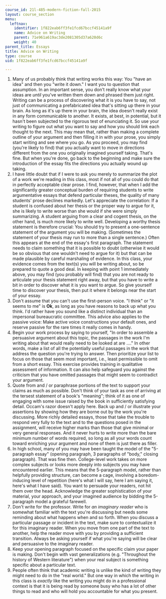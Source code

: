 ```yaml
---
course_id: 21l-485-modern-fiction-fall-2015
layout: course_section
menu:
  leftnav:
    identifier: 1f822eab6ff3fe1fcd67bccf45141a9f
    name: Advice on Writing
    parent: 71e961a619ac3de2081305d37a620d6c
    weight: 40
parent_title: Essays
title: Advice on Writing
type: course
uid: 1f822eab6ff3fe1fcd67bccf45141a9f

---
```


1.  Many of us probably think that writing works this way: You "have an idea" and then you "write it down." I want you to question that assumption. In an important sense, you don't really know what your ideas are _until_ you've written them down and phrased them just right. Writing can be a process of discovering what it is you have to say, not just of communicating a prefabricated idea that's sitting up there in your brain. As long as it's up there in your brain, the idea doesn't really exist in any form communicable to another. It exists, at best, in potential, but it hasn't been subjected to the rigorous test of enunciating it. So use your writing to figure out what you want to say and how you should link each thought to the next. This may mean that, rather than making a complete outline of your argument and then filling it in with your prose, you simply start writing and see where you go. As you proceed, you may find (you're likely to find) that you actually want to move in directions different from the one you originally imagined yourself taking. That's fine. But when you're done, go back to the beginning and make sure the introduction of the essay fits the directions you actually wound up taking.
2.  I have little doubt that if I were to ask you merely to summarize the plot of a work we're reading in this class, most if not all of you could do that in perfectly acceptable clear prose. I find, however, that when I add the significantly greater conceptual burden of requiring students to write argumentative essays that defend particular theses, the quality of many students' prose declines markedly. Let's appreciate the correlation: If a student is confused about her thesis or the proper way to argue for it, she is likely to write worse than she would if she were simply summarizing. A student arguing from a clear and cogent thesis, on the other hand, is much more likely to write well. Developing a worthy thesis statement is therefore crucial: You should try to present a one-sentence statement of the argument you will be making. (Sometimes the statement of your thesis may run to more than a single sentence.) Often this appears at the end of the essay's first paragraph. The statement needs to claim something that it is possible to doubt (otherwise it would be so obvious that one wouldn't need to argue for it) but that can be made plausible by careful marshaling of evidence. In this class, your evidence comes from the text(s) you will be writing about, so be prepared to quote a good deal. In keeping with point 1 immediately above, you may find (you probably will find) that you are not ready to articulate your thesis statement right away, but that you have to write a bit in order to discover what it is you want to argue. So give yourself time to discover your thesis, then put it where it belongs near the start of your essay.
3.  Don't assume that you can't use the first-person voice. "I think" or "it seems to me" is **Ok**, as long as you have reasons to back up what you think. I'd rather have you sound like a distinct individual than an impersonal bureaucratic committee. This advice also applies to the passive voice: Make active voice constructions your default ones, and reserve passive for the rare times it really comes in handy.
4.  Begin your work process by saying to yourself, "In order to assemble a persuasive argument about this topic, the passages in the work I'm writing about that would really need to be looked at are …." In other words, make a list of all the potentially useful passages in the work that address the question you're trying to answer. Then prioritize your list to focus on those that seem most important, i.e., least permissible to omit from a short essay. This exercise provides training in qualitative assessment of information. It can also help safeguard you against the criticism that you have omitted passages that might seem to contradict your argument.
5.  Quote from and / or paraphrase portions of the text to support your claims as much as possible. Don't think of your task as one of arriving at the tersest statement of a book's "meaning"; think of it as one of engaging with some issue raised by the book in sufficiently satisfying detail. Occam's razor doesn't apply here. Back up and / or illustrate your assertions by showing how they are borne out by the work you're discussing. More richly detailed essays, those that take the trouble to respond very fully to the text and to the questions posed in the assignment, will receive higher marks than those that give minimal or very general responses. And it never hurts to write more than the bare minimum number of words required, so long as all your words count toward enriching your argument and none of them is just there as filler.
6.  In high school, many of you may have been taught the model of the "5-paragraph essay" (opening paragraph, 3 paragraphs of "body," closing paragraph). That was fine then. College-level work takes on more complex subjects or looks more deeply into subjects you may have encountered earlier. This means that the 5-paragraph model, rather than helpfully providing structure, can become a cage, involving a boredom-inducing level of repetition (here's what I will say, here I am saying it, here's what I have said). You want to persuade your readers, not hit them over the head. Acknowledge the greater sophistication of your material, your approach, and your imagined audience by bidding the 5-paragraph model a grateful farewell.
7.  Don't write for the professor. Write for _an imaginary reader_ who is somewhat familiar with the text you're discussing but needs some reminding about what happens when and so forth. When you discuss a particular passage or incident in the text, make sure to contextualize it for this imaginary reader. When you move from one part of the text to another, help the reader move with you by providing a sufficient transition. Always be asking yourself if what you're saying will be clear and persuasive to the imaginary reader.
8.  Keep your opening paragraph focused on the specific claim your paper is making. Don't begin with vast generalizations (e.g. "Throughout the history of Western literature") when your real subject is something specific about a particular text.
9.  People often think that academic writing is unlike the kind of writing they might need to do in the "real world." But one way in which the writing in this class is _exactly_ like the writing you might do in a professional context is that it is being read by someone busy who has a lot of other things to read and who will hold you accountable for what you present.
